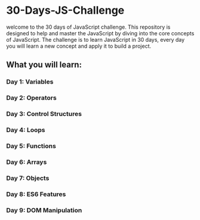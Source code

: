 # 30-Days-JS-Challenge

welcome to the 30 days of JavaScript challenge. This repository is designed to help and master the JavaScript by diving into the core concepts of JavaScript. The challenge is to learn JavaScript in 30 days, every day you will learn a new concept and apply it to build a project.

## What you will learn:

### Day 1: Variables

### Day 2: Operators

### Day 3: Control Structures

### Day 4: Loops

### Day 5: Functions

### Day 6: Arrays

### Day 7: Objects

### Day 8: ES6 Features

### Day 9: DOM Manipulation